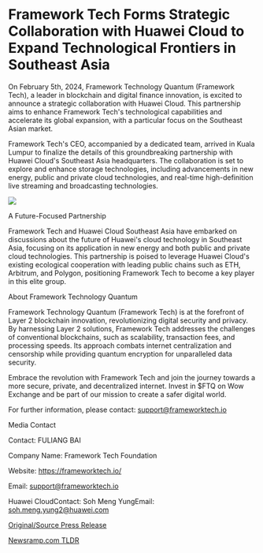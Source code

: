# Framework Tech Forms Strategic Collaboration with Huawei Cloud to Expand Technological Frontiers in Southeast Asia

On February 5th, 2024, Framework Technology Quantum (Framework Tech), a leader in blockchain and digital finance innovation, is excited to announce a strategic collaboration with Huawei Cloud. This partnership aims to enhance Framework Tech's technological capabilities and accelerate its global expansion, with a particular focus on the Southeast Asian market.

Framework Tech's CEO, accompanied by a dedicated team, arrived in Kuala Lumpur to finalize the details of this groundbreaking partnership with Huawei Cloud's Southeast Asia headquarters. The collaboration is set to explore and enhance storage technologies, including advancements in new energy, public and private cloud technologies, and real-time high-definition live streaming and broadcasting technologies.

![](https://api.blockchainwire.io/uploads/HMedium/editor_image/7bdb1847-c8b7-4f78-9809-3c016432fcff.jpg)

A Future-Focused Partnership

Framework Tech and Huawei Cloud Southeast Asia have embarked on discussions about the future of Huawei's cloud technology in Southeast Asia, focusing on its application in new energy and both public and private cloud technologies. This partnership is poised to leverage Huawei Cloud's existing ecological cooperation with leading public chains such as ETH, Arbitrum, and Polygon, positioning Framework Tech to become a key player in this elite group.

About Framework Technology Quantum

Framework Technology Quantum (Framework Tech) is at the forefront of Layer 2 blockchain innovation, revolutionizing digital security and privacy. By harnessing Layer 2 solutions, Framework Tech addresses the challenges of conventional blockchains, such as scalability, transaction fees, and processing speeds. Its approach combats internet centralization and censorship while providing quantum encryption for unparalleled data security.

Embrace the revolution with Framework Tech and join the journey towards a more secure, private, and decentralized internet. Invest in $FTQ on Wow Exchange and be part of our mission to create a safer digital world.

For further information, please contact: support@frameworktech.io

Media Contact

Contact: FULIANG BAI

Company Name: Framework Tech Foundation

Website: https://frameworktech.io/

Email: support@frameworktech.io

Huawei CloudContact: Soh Meng YungEmail: soh.meng.yung2@huawei.com 

[Original/Source Press Release](https://blockchainwire.io/press-release/framework-tech-forms-strategic-collaboration-with-huawei-cloud-to-expand-technological-frontiers-in-southeast-asia) 

[Newsramp.com TLDR](https://newsramp.com/None) 